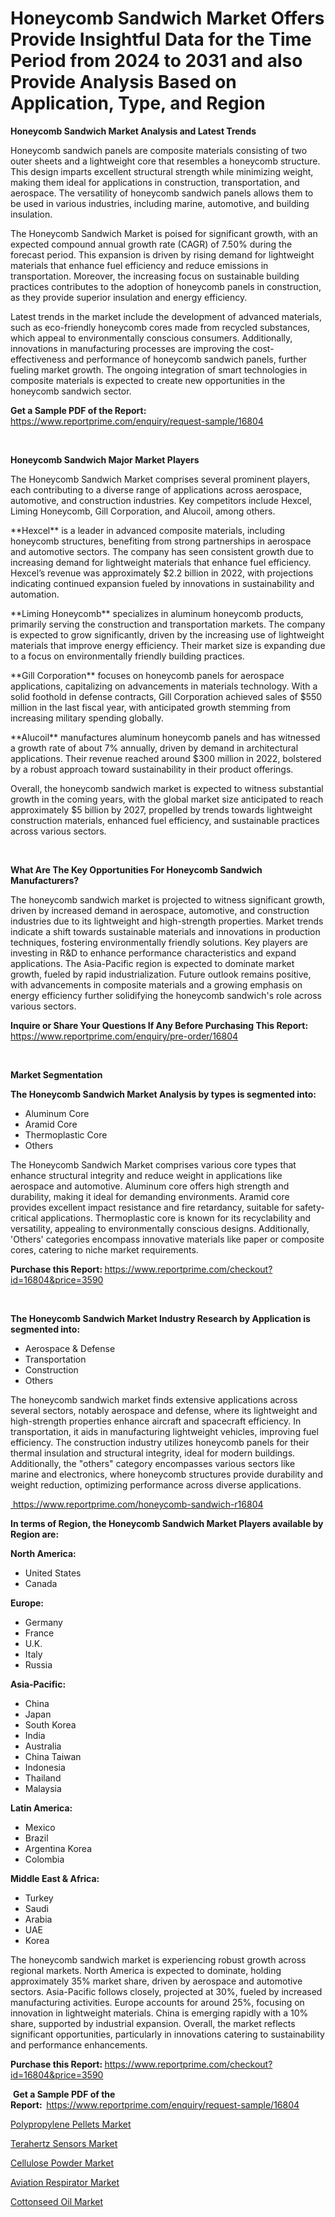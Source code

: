 <p><h1>Honeycomb Sandwich Market Offers Provide Insightful Data for the Time Period from 2024 to 2031 and also Provide Analysis Based on Application, Type, and Region</h1></p><p><strong>Honeycomb Sandwich Market Analysis and Latest Trends</strong></p>
<p><p>Honeycomb sandwich panels are composite materials consisting of two outer sheets and a lightweight core that resembles a honeycomb structure. This design imparts excellent structural strength while minimizing weight, making them ideal for applications in construction, transportation, and aerospace. The versatility of honeycomb sandwich panels allows them to be used in various industries, including marine, automotive, and building insulation.</p><p>The Honeycomb Sandwich Market is poised for significant growth, with an expected compound annual growth rate (CAGR) of 7.50% during the forecast period. This expansion is driven by rising demand for lightweight materials that enhance fuel efficiency and reduce emissions in transportation. Moreover, the increasing focus on sustainable building practices contributes to the adoption of honeycomb panels in construction, as they provide superior insulation and energy efficiency.</p><p>Latest trends in the market include the development of advanced materials, such as eco-friendly honeycomb cores made from recycled substances, which appeal to environmentally conscious consumers. Additionally, innovations in manufacturing processes are improving the cost-effectiveness and performance of honeycomb sandwich panels, further fueling market growth. The ongoing integration of smart technologies in composite materials is expected to create new opportunities in the honeycomb sandwich sector.</p></p>
<p><strong>Get a Sample PDF of the Report:&nbsp;</strong> <a href="https://www.reportprime.com/enquiry/request-sample/16804?utm_campaign=1088&utm_medium=2&utm_source=Github&utm_content=ia&utm_term=24122024&utm_id=honeycomb-sandwich">https://www.reportprime.com/enquiry/request-sample/16804</a></p>
<p>&nbsp;</p>
<p><strong>Honeycomb Sandwich Major Market Players</strong></p>
<p><p>The Honeycomb Sandwich Market comprises several prominent players, each contributing to a diverse range of applications across aerospace, automotive, and construction industries. Key competitors include Hexcel, Liming Honeycomb, Gill Corporation, and Alucoil, among others. </p><p>**Hexcel** is a leader in advanced composite materials, including honeycomb structures, benefiting from strong partnerships in aerospace and automotive sectors. The company has seen consistent growth due to increasing demand for lightweight materials that enhance fuel efficiency. Hexcel’s revenue was approximately $2.2 billion in 2022, with projections indicating continued expansion fueled by innovations in sustainability and automation.</p><p>**Liming Honeycomb** specializes in aluminum honeycomb products, primarily serving the construction and transportation markets. The company is expected to grow significantly, driven by the increasing use of lightweight materials that improve energy efficiency. Their market size is expanding due to a focus on environmentally friendly building practices.</p><p>**Gill Corporation** focuses on honeycomb panels for aerospace applications, capitalizing on advancements in materials technology. With a solid foothold in defense contracts, Gill Corporation achieved sales of $550 million in the last fiscal year, with anticipated growth stemming from increasing military spending globally.</p><p>**Alucoil** manufactures aluminum honeycomb panels and has witnessed a growth rate of about 7% annually, driven by demand in architectural applications. Their revenue reached around $300 million in 2022, bolstered by a robust approach toward sustainability in their product offerings.</p><p>Overall, the honeycomb sandwich market is expected to witness substantial growth in the coming years, with the global market size anticipated to reach approximately $5 billion by 2027, propelled by trends towards lightweight construction materials, enhanced fuel efficiency, and sustainable practices across various sectors.</p></p>
<p>&nbsp;</p>
<p><strong>What Are The Key Opportunities For Honeycomb Sandwich Manufacturers?</strong></p>
<p><p>The honeycomb sandwich market is projected to witness significant growth, driven by increased demand in aerospace, automotive, and construction industries due to its lightweight and high-strength properties. Market trends indicate a shift towards sustainable materials and innovations in production techniques, fostering environmentally friendly solutions. Key players are investing in R&D to enhance performance characteristics and expand applications. The Asia-Pacific region is expected to dominate market growth, fueled by rapid industrialization. Future outlook remains positive, with advancements in composite materials and a growing emphasis on energy efficiency further solidifying the honeycomb sandwich's role across various sectors.</p></p>
<p><strong>Inquire or Share Your Questions If Any Before Purchasing This Report:</strong> <a href="https://www.reportprime.com/enquiry/pre-order/16804?utm_campaign=1088&utm_medium=2&utm_source=Github&utm_content=ia&utm_term=24122024&utm_id=honeycomb-sandwich">https://www.reportprime.com/enquiry/pre-order/16804</a></p>
<p>&nbsp;</p>
<p><strong>Market Segmentation</strong></p>
<p><strong>The Honeycomb Sandwich Market Analysis by types is segmented into:</strong></p>
<p><ul><li>Aluminum Core</li><li>Aramid Core</li><li>Thermoplastic Core</li><li>Others</li></ul></p>
<p><p>The Honeycomb Sandwich Market comprises various core types that enhance structural integrity and reduce weight in applications like aerospace and automotive. Aluminum core offers high strength and durability, making it ideal for demanding environments. Aramid core provides excellent impact resistance and fire retardancy, suitable for safety-critical applications. Thermoplastic core is known for its recyclability and versatility, appealing to environmentally conscious designs. Additionally, 'Others' categories encompass innovative materials like paper or composite cores, catering to niche market requirements.</p></p>
<p><strong>Purchase this Report:&nbsp;</strong><a href="https://www.reportprime.com/checkout?id=16804&price=3590&utm_campaign=1088&utm_medium=2&utm_source=Github&utm_content=ia&utm_term=24122024&utm_id=honeycomb-sandwich">https://www.reportprime.com/checkout?id=16804&price=3590</a></p>
<p>&nbsp;</p>
<p><strong>The Honeycomb Sandwich Market Industry Research by Application is segmented into:</strong></p>
<p><ul><li>Aerospace & Defense</li><li>Transportation</li><li>Construction</li><li>Others</li></ul></p>
<p><p>The honeycomb sandwich market finds extensive applications across several sectors, notably aerospace and defense, where its lightweight and high-strength properties enhance aircraft and spacecraft efficiency. In transportation, it aids in manufacturing lightweight vehicles, improving fuel efficiency. The construction industry utilizes honeycomb panels for their thermal insulation and structural integrity, ideal for modern buildings. Additionally, the "others" category encompasses various sectors like marine and electronics, where honeycomb structures provide durability and weight reduction, optimizing performance across diverse applications.</p></p>
<p><a href="https://www.reportprime.com/honeycomb-sandwich-r16804?utm_campaign=1088&utm_medium=2&utm_source=Github&utm_content=ia&utm_term=24122024&utm_id=honeycomb-sandwich">&nbsp;https://www.reportprime.com/honeycomb-sandwich-r16804</a></p>
<p><strong>In terms of Region, the Honeycomb Sandwich Market Players available by Region are:</strong></p>
<p>
    <p> <strong> North America: </strong>
        <ul>
            <li>United States</li>
            <li>Canada</li>
        </ul>
        </p> 
    <p> <strong> Europe: </strong>
        <ul>
            <li>Germany</li>
            <li>France</li>
            <li>U.K.</li>
            <li>Italy</li>
            <li>Russia</li>
        </ul>
        </p> 
    <p> <strong> Asia-Pacific: </strong>
        <ul>
            <li>China</li>
            <li>Japan</li>
            <li>South Korea</li>
            <li>India</li>
            <li>Australia</li>
            <li>China Taiwan</li>
            <li>Indonesia</li>
            <li>Thailand</li>
            <li>Malaysia</li>
        </ul>
        </p> 
    <p> <strong> Latin America: </strong>
        <ul>
            <li>Mexico</li>
            <li>Brazil</li>
            <li>Argentina Korea</li>
            <li>Colombia</li>
        </ul>
        </p> 
    <p> <strong> Middle East & Africa: </strong>
        <ul>
            <li>Turkey</li>
            <li>Saudi</li>
            <li>Arabia</li>
            <li>UAE</li>
            <li>Korea</li>
        </ul>
    </p>
    </p>
<p><p>The honeycomb sandwich market is experiencing robust growth across regional markets. North America is expected to dominate, holding approximately 35% market share, driven by aerospace and automotive sectors. Asia-Pacific follows closely, projected at 30%, fueled by increased manufacturing activities. Europe accounts for around 25%, focusing on innovation in lightweight materials. China is emerging rapidly with a 10% share, supported by industrial expansion. Overall, the market reflects significant opportunities, particularly in innovations catering to sustainability and performance enhancements.</p></p>
<p><strong>Purchase this Report: </strong><a href="https://www.reportprime.com/checkout?id=16804&price=3590&utm_campaign=1088&utm_medium=2&utm_source=Github&utm_content=ia&utm_term=24122024&utm_id=honeycomb-sandwich">https://www.reportprime.com/checkout?id=16804&price=3590</a></p>
<p>&nbsp;<strong>Get a Sample PDF of the Report:&nbsp;&nbsp;</strong><a href="https://www.reportprime.com/enquiry/request-sample/16804?utm_campaign=1088&utm_medium=2&utm_source=Github&utm_content=ia&utm_term=24122024&utm_id=honeycomb-sandwich">https://www.reportprime.com/enquiry/request-sample/16804</a></p>
<p><strong></strong></p>
<p><p><a href="https://www.linkedin.com/pulse/f-my-mkt-intel-xkfif?utm_campaign=1088&utm_medium=2&utm_source=Github&utm_content=ia&utm_term=24122024&utm_id=honeycomb-sandwich">Polypropylene Pellets Market</a></p><p><a href="https://www.linkedin.com/pulse/rev-athenaur-okk4f?utm_campaign=1088&utm_medium=2&utm_source=Github&utm_content=ia&utm_term=24122024&utm_id=honeycomb-sandwich">Terahertz Sensors Market</a></p><p><a href="https://github.com/domoniqueluoma76/Market-Research-Report-List-1/blob/main/cellulose-powder-market.md?utm_campaign=1088&utm_medium=2&utm_source=Github&utm_content=ia&utm_term=24122024&utm_id=honeycomb-sandwich">Cellulose Powder Market</a></p><p><a href="https://www.linkedin.com/pulse/aviation-respirator-market-study-provides-key-insights-projected-tceke?utm_campaign=1088&utm_medium=2&utm_source=Github&utm_content=ia&utm_term=24122024&utm_id=honeycomb-sandwich">Aviation Respirator Market</a></p><p><a href="https://github.com/barnickclara79/Market-Research-Report-List-1/blob/main/cottonseed-oil-market.md?utm_campaign=1088&utm_medium=2&utm_source=Github&utm_content=ia&utm_term=24122024&utm_id=honeycomb-sandwich">Cottonseed Oil Market</a></p></p>